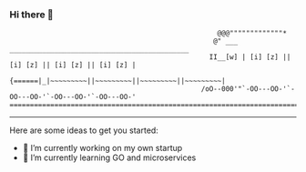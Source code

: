 ### Hi there 👋
 
                                                       @@@"""""""""""""*
                                                      @" ___ ____________________________________________
                                                     II__[w] | [i] [z] || [i] [z] || [i] [z] || [i] [z] |
                                                    {======|_|~~~~~~~~~||~~~~~~~~~||~~~~~~~~~||~~~~~~~~~|
                                                   /oO--000'"`-OO---OO-'`-OO---OO-'`-OO---OO-'`-OO---OO-'
    =====================================================================================================
*********************************************************************************************************

Here are some ideas to get you started:

- 🔭 I’m currently working on my own startup
- 🌱 I’m currently learning GO and microservices
